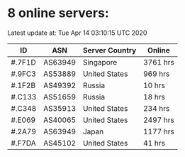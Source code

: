 # 8 online servers:

Latest update at: Tue Apr 14 03:10:15 UTC 2020

| ID | ASN | Server Country | Online |
| -- | --- | -------------- | ------ |
| #.7F1D | AS63949 | Singapore | 3761 hrs |
| #.9FC3 | AS53889 | United States | 969 hrs |
| #.1F2B | AS49392 | Russia | 10 hrs |
| #.C133 | AS51659 | Russia | 18 hrs |
| #.C348 | AS35913 | United States | 234 hrs |
| #.E069 | AS40065 | United States | 2497 hrs |
| #.2A79 | AS63949 | Japan | 1177 hrs |
| #.F7DA | AS45102 | United States | 41 hrs |

